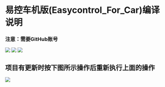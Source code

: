 # 易控车机版(Easycontrol_For_Car)编译说明

### 注意：需要GitHub账号

<img src="https://github.com/eiyooooo/Easycontrol_For_Car/raw/main/pic/build/1-2.webp">

<img src="https://github.com/eiyooooo/Easycontrol_For_Car/raw/main/pic/build/3-7.webp">

<img src="https://github.com/eiyooooo/Easycontrol_For_Car/raw/main/pic/build/8-9.webp">

## 项目有更新时按下图所示操作后重新执行上面的操作
<img src="https://github.com/eiyooooo/Easycontrol_For_Car/raw/main/pic/build/update.webp">